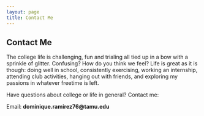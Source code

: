 ```yaml
---
layout: page
title: Contact Me
---
```


## Contact Me

The college life is challenging, fun and trialing all tied up in a bow with a sprinkle of glitter. Confusing? How do you think we feel? Life is great as it is though: doing well in school, consistently exercising, working an internship, attending club activities, hanging out with friends, and exploring my passions in whatever freetime is left. 

Have questions about college or life in general? Contact me:

Email: __dominique.ramirez76@tamu.edu__
